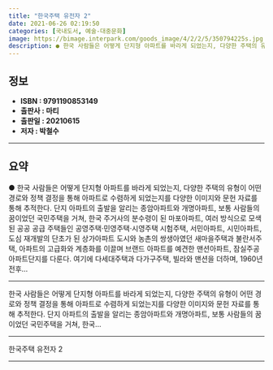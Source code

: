 ```yaml
---
title: "한국주택 유전자 2"
date: 2021-06-26 02:19:50
categories: [국내도서, 예술-대중문화]
image: https://bimage.interpark.com/goods_image/4/2/2/5/350794225s.jpg
description: ● 한국 사람들은 어떻게 단지형 아파트를 바라게 되었는지, 다양한 주택의 유형이 어떤 경로와 정책 결정을 통해 아파트로 수렴하게 되었는지를 다양한 이미지와 문헌 자료를 통해 추적한다. 단지 아파트의 출발을 알리는 종암아파트와 개명아파트, 보통 사람들의 꿈이었던 국민주택을 거쳐, 한국
---
```


## **정보**

- **ISBN : 9791190853149**
- **출판사 : 마티**
- **출판일 : 20210615**
- **저자 : 박철수**

------



## **요약**

●  한국 사람들은 어떻게 단지형 아파트를 바라게 되었는지, 다양한 주택의 유형이 어떤 경로와 정책 결정을 통해 아파트로 수렴하게 되었는지를 다양한 이미지와 문헌 자료를 통해 추적한다. 단지 아파트의 출발을 알리는 종암아파트와 개명아파트, 보통 사람들의 꿈이었던 국민주택을 거쳐, 한국 주거사의 분수령이 된 마포아파트, 여러 방식으로 모색된 공공 공급 주택들인 공영주택·민영주택·시영주택 시험주택, 서민아파트, 시민아파트, 도심 재개발의 단초가 된 상가아파트 도시와 농촌의 쌍생아였던 새마을주택과 불란서주택, 아파트의 고급화와 계층화를 이끌며 브랜드 아파트를 예견한 맨션아파트, 잠실주공아파트단지를 다룬다. 여기에 다세대주택과 다가구주택, 빌라와 맨션을 더하며, 1960년 전후...

------

한국 사람들은 어떻게 단지형 아파트를 바라게 되었는지, 다양한 주택의 유형이 어떤 경로와 정책 결정을 통해 아파트로 수렴하게 되었는지를 다양한 이미지와 문헌 자료를 통해 추적한다. 단지 아파트의 출발을 알리는 종암아파트와 개명아파트, 보통 사람들의 꿈이었던 국민주택을 거쳐, 한국... 

------


한국주택 유전자 2 

------


